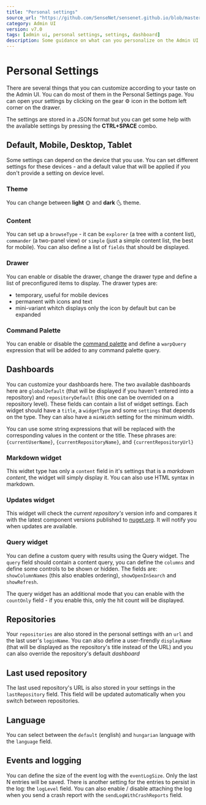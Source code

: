 ```yaml
---
title: "Personal settings"
source_url: "https://github.com/SenseNet/sensenet.github.io/blob/master/docs/admin-ui-personal-settings.md"
category: Admin UI
version: v7.0
tags: [admin ui, personal settings, settings, dashboard]
description: Some guidance on what can you personalize on the Admin UI
---
```


# Personal Settings

There are several things that you can customize according to your taste on the Admin UI. You can do most of them in the Personal Settings page. You can open your settings by clicking on the gear ⚙ icon in the bottom left corner on the drawer.

The settings are stored in a JSON format but you can get some help with the available settings by pressing the **CTRL+SPACE** combo.

## Default, Mobile, Desktop, Tablet

Some settings can depend on the device that you use. You can set different settings for these devices - and a default value that will be applied if you don't provide a setting on device level.

### Theme

You can change between **light** 🌞 and **dark** 🌜 theme.

### Content

You can set up a `browseType` - it can be `explorer` (a tree with a content list), `commander` (a two-panel view) or `simple` (just a simple content list, the best for mobile). You can also define a list of `fields` that should be displayed.

### Drawer

You can enable or disable the drawer, change the drawer type and define a list of preconfigured items to display. The drawer types are:

- temporary, useful for mobile devices
- permanent with icons and text
- mini-variant whitch displays only the icon by default but can be expanded

### Command Palette

You can enable or disable the [command palette](/docs/admin-ui-command-palette/) and define a `warpQuery` expression that will be added to any command palette query.

## Dashboards

You can customize your dashboards here. The two available dashboards here are `globalDefault` (that will be displayed if you haven't entered into a repository) and `repositoryDefault` (this one can be overrided on a repository level). These fields can contain a list of widget settings. Each widget should have a `title`, a `widgetType` and some `settings` that depends on the type. They can also have a `minWidth` setting for the minimum width.

You can use some string expressions that will be replaced with the corresponding values in the content or the title. These phrases are: `{currentUserName}`, `{currentRepositoryName}`, and `{currentRepositoryUrl}`

### Markdown widget

This widtet type has only a `content` field in it's settings that is a _markdown content_, the widget will simply display it. You can also use HTML syntax in markdown.

### Updates widget

This widget will check the _current repository's_ version info and compares it with the latest component versions published to [nuget.org](https://nuget.org). It will notify you when updates are available.

### Query widget

You can define a custom query with results using the Query widget. The `query` field should contain a content query, you can define the `columns` and define some controls to be shown or hidden. The fields are: `showColumnNames` (this also enables ordering), `showOpenInSearch` and `showRefresh`.

The query widget has an additional mode that you can enable with the `countOnly` field - if you enable this, only the hit count will be displayed.

## Repositories

Your `repositories` are also stored in the personal settings with an `url` and the last user's `loginName`. You can also define a user-firendly `displayName` (that will be displayed as the repository's title instead of the URL) and you can also override the repository's default _dashboard_

## Last used repository

The last used repository's URL is also stored in your settings in the `lastRepository` field. This field will be updated automatically when you switch between repositories.

## Language

You can select between the `default` (english) and `hungarian` language with the `language` field.

## Events and logging

You can define the size of the event log with the `eventLogSize`. Only the last N entries will be saved. There is another setting for the entries to persist in the log: the `logLevel` field. You can also enable / disable attaching the log when you send a crash report with the `sendLogWithCrashReports` field.
